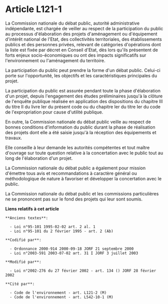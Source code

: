 # Article L121-1

La Commission nationale du débat public, autorité administrative indépendante, est chargée de veiller au respect de la
participation du public au processus d'élaboration des projets d'aménagement ou d'équipement d'intérêt national de l'Etat,
des collectivités territoriales, des établissements publics et des personnes privées, relevant de catégories d'opérations
dont la liste est fixée par décret en Conseil d'Etat, dès lors qu'ils présentent de forts enjeux socio-économiques ou ont des
impacts significatifs sur l'environnement ou l'aménagement du territoire.

La participation du public peut prendre la forme d'un débat public. Celui-ci porte sur l'opportunité, les objectifs et les
caractéristiques principales du projet.

La participation du public est assurée pendant toute la phase d'élaboration d'un projet, depuis l'engagement des études
préliminaires jusqu'à la clôture de l'enquête publique réalisée en application des dispositions du chapitre III du titre II
du livre Ier du présent code ou du chapitre Ier du titre Ier du code de l'expropriation pour cause d'utilité publique.

En outre, la Commission nationale du débat public veille au respect de bonnes conditions d'information du public durant la
phase de réalisation des projets dont elle a été saisie jusqu'à la réception des équipements et travaux.

Elle conseille à leur demande les autorités compétentes et tout maître d'ouvrage sur toute question relative à la
concertation avec le public tout au long de l'élaboration d'un projet.

La Commission nationale du débat public a également pour mission d'émettre tous avis et recommandations à caractère général
ou méthodologique de nature à favoriser et développer la concertation avec le public.

La Commission nationale du débat public et les commissions particulières ne se prononcent pas sur le fond des projets qui
leur sont soumis.

**Liens relatifs à cet article**

	**Anciens textes**:

	  - Loi n°95-101 1995-02-02 art. 2 al. 1
	  - Loi n°95-101 du 2 février 1995 - art. 2 (Ab)

	**Codifié par**:

	  - Ordonnance 2000-914 2000-09-18 JORF 21 septembre 2000
	  - Loi n°2003-591 2003-07-02 art. 31 I JORF 3 juillet 2003

	**Modifié par**:

	  - Loi n°2002-276 du 27 février 2002 - art. 134 () JORF 28 février 2002

	**Cité par**:

	  - Code de l'environnement - art. L121-2 (M)
	  - Code de l'environnement - art. L542-10-1 (M)
